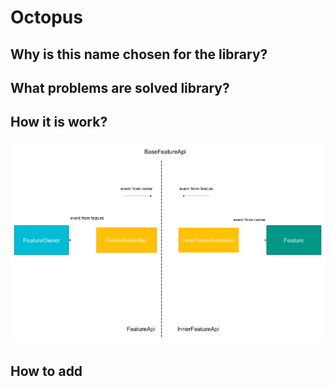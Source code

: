 # Octopus

## Why is this name chosen for the library?

## What problems are solved library?

## How it is work?

![GitHub Logo](https://github.com/volkdown/octopus/blob/develop/media/feature_api_diagram.png?raw=true)

## How to add
